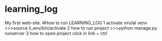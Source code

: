 # learning_log
My first web-site.
#How to run LEARNING_LOG
1 activate virulal venv >>>source ll_env/bin/activate
2 how to run project >>>python manage.py runserver
3 how to open project click in link + ctrl